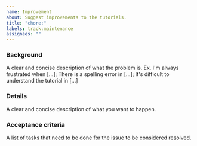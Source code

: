 ```yaml
---
name: Improvement
about: Suggest improvements to the tutorials.
title: "chore:"
labels: track:maintenance
assignees: ""
---
```


### Background

A clear and concise description of what the problem is. Ex. I'm always frustrated when [...]; There is a spelling error in [...]; It's difficult to understand the tutorial in [...]

### Details

A clear and concise description of what you want to happen.

### Acceptance criteria

A list of tasks that need to be done for the issue to be considered resolved.
